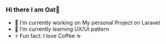 ### Hi there I am Oat👋

- 🔭 I’m currently working on My personal Project on Laravel
- 🌱 I’m currently learning UX/UI pattern
- ⚡ Fun fact: I love Coffee ☕
